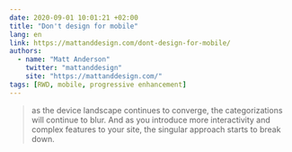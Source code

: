 ```yaml
---
date: 2020-09-01 10:01:21 +02:00
title: "Don't design for mobile"
lang: en
link: https://mattanddesign.com/dont-design-for-mobile/
authors:
  - name: "Matt Anderson"
    twitter: "mattanddesign"
    site: "https://mattanddesign.com/"
tags: [RWD, mobile, progressive enhancement]
---
```


> as the device landscape continues to converge, the categorizations will continue to blur. And as you introduce more interactivity and complex features to your site, the singular approach starts to break down.
